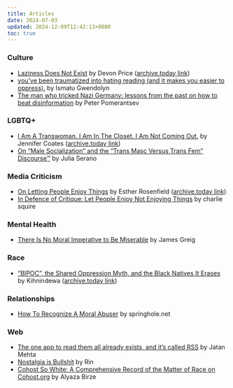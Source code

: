 ```yaml
---
title: Articles
date: 2024-07-03
updated: 2024-12-09T12:42:13+0800
toc: true
---
```


### Culture
* [Laziness Does Not Exist](https://medium.com/7fe325749a24/laziness-does-not-exist-3af27e312d01) by Devon Price ([archive.today link](https://archive.is/20241203051434/https://humanparts.medium.com/laziness-does-not-exist-3af27e312d01))
* [you’ve been traumatized into hating reading (and it makes you easier to oppress).](https://ismatu.substack.com/p/youve-been-traumatized-into-hating) by Ismatu Gwendolyn
* [The man who tricked Nazi Germany: lessons from the past on how to beat disinformation](https://www.theguardian.com/books/2024/mar/02/the-man-who-tricked-nazi-germany-lessons-from-the-past-on-how-to-beat-disinformation) by Peter Pomerantsev

### LGBTQ+
* [I Am A Transwoman. I Am In The Closet. I Am Not Coming Out.](https://medium.com/@jencoates/i-am-a-transwoman-i-am-in-the-closet-i-am-not-coming-out-4c2dd1907e42) by Jennifer Coates ([archive.today link](https://archive.is/20230930141839/https://medium.com/@jencoates/i-am-a-transwoman-i-am-in-the-closet-i-am-not-coming-out-4c2dd1907e42))
* [On “Male Socialization” and the “Trans Masc Versus Trans Fem” Discourse™](https://juliaserano.substack.com/p/on-male-socialization-and-the-trans) by Julia Serano

 ### Media Criticism
* [On Letting People Enjoy Things](https://medium.com/@EstherRosenfield/let-people-enjoy-things-12021d00285a) by Esther Rosenfield ([archive.today link](https://archive.is/20230617085510/https://medium.com/@EstherRosenfield/let-people-enjoy-things-12021d00285a))
* [In Defence of Critique: Let People Enjoy Not Enjoying Things](https://www.evilfemale.blog/p/in-defence-of-critique-let-people) by charlie squire

### Mental Health
* [There Is No Moral Imperative to Be Miserable](https://mentalhellth.xyz/p/there-is-no-moral-imperative-to-be) by James Greig

### Race
* [“BIPOC”, the Shared Oppression Myth, and the Black Natives It Erases](https://medium.com/@kihnindewa/bipoc-the-shared-oppression-myth-and-the-black-natives-it-erases-dd0cdcd93230) by Kihnindewa
 ([archive.today link](https://archive.is/20230625143617/https://medium.com/@kihnindewa/bipoc-the-shared-oppression-myth-and-the-black-natives-it-erases-dd0cdcd93230))

### Relationships
* [How To Recognize A Moral Abuser](https://www.springhole.net/other/how-to-recognize-a-moral-abuser.htm) by springhole.net

### Web
* [The one app to read them all already exists, and it’s called RSS](https://journal.jatan.space/why-use-rss/) by Jatan Mehta
* [Nostalgia is Bullshit](https://wings.nu/nostalgia/) by Rin
* [Cohost So White: A Comprehensive Record of the Matter of Race on Cohost.org](https://alyaza.neocities.org/essays/Cohost/cohostsowhite) by Alyaza Birze